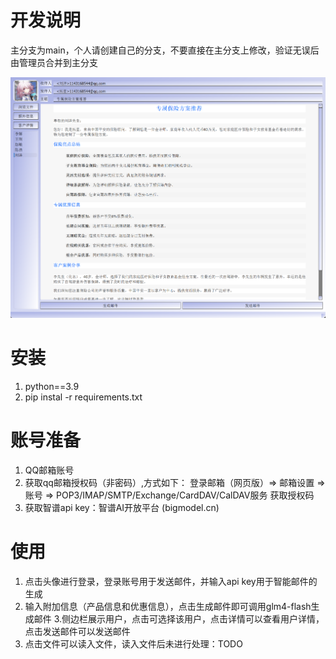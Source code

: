 # 开发说明
主分支为main，个人请创建自己的分支，不要直接在主分支上修改，验证无误后由管理员合并到主分支

![alt text](./img/Snipast_main.png)

# 安装
1. python==3.9
2. pip instal -r requirements.txt

# 账号准备
1. QQ邮箱账号
2. 获取qq邮箱授权码（非密码）,方式如下：
登录邮箱（网页版）=> 邮箱设置 => 账号 => POP3/IMAP/SMTP/Exchange/CardDAV/CalDAV服务 获取授权码
3. 获取智谱api key：智谱AI开放平台 (bigmodel.cn)

# 使用
1. 点击头像进行登录，登录账号用于发送邮件，并输入api key用于智能邮件的生成
2. 输入附加信息（产品信息和优惠信息），点击生成邮件即可调用glm4-flash生成邮件
3.侧边栏展示用户，点击可选择该用户，点击详情可以查看用户详情，点击发送邮件可以发送邮件
4. 点击文件可以读入文件，读入文件后未进行处理：TODO

